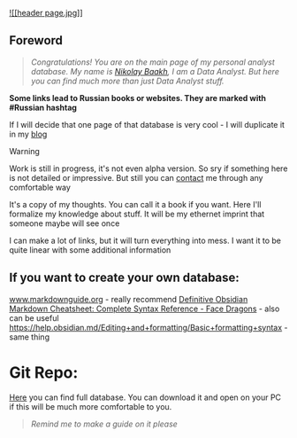 [![[header page.jpg]]](https://www.baakhofficial.com)
## Foreword

>*Congratulations! You are on the main page of my personal analyst database. My name is [Nikolay Baakh](https://www.baakhofficial.com), I am a Data Analyst. But here you can find much more than just Data Analyst stuff.*



**Some links lead to Russian books or websites. They are marked with #Russian  hashtag**

If I will decide that one page of that database is very cool - I will duplicate it in my [blog](https://baakhofficial.com/blog/) 

> [!warning]
>Work is still in progress, it's not even alpha version. So sry if something here is not detailed or impressive. But still you can [contact](https://baakhofficial.com/contacts/) me through any comfortable way

It's a copy of my thoughts. You can call it a book if you want. Here I'll formalize my knowledge about stuff. It will be my ethernet imprint that someone maybe will see once

I can make a lot of links, but it will turn everything into mess. I want it to be quite linear with some additional information
## If you want to create your own database:

www.markdownguide.org - really recommend
[Definitive Obsidian Markdown Cheatsheet: Complete Syntax Reference - Face Dragons](https://facedragons.com/personal-development/obsidian-markdown-cheatsheet/#tables) - also can be useful
https://help.obsidian.md/Editing+and+formatting/Basic+formatting+syntax - same thing

# Git Repo:

[Here](https://github.com/BaakhOfficial/baakh_obsidian_database) you can find full database. You can download it and open on your PC if this will be much more comfortable to you.

>*Remind me to make a guide on it please*






